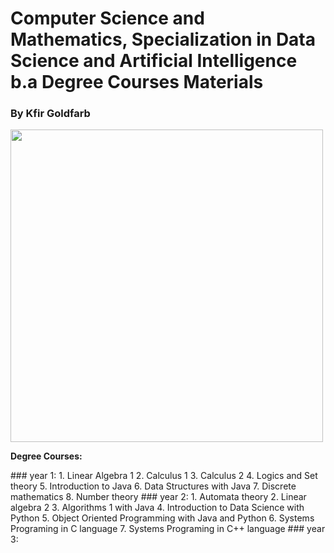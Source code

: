 # Computer Science and Mathematics, Specialization in Data Science and Artificial Intelligence b.a Degree Courses Materials
### By Kfir Goldfarb
<img src="https://github.com/kggold4/computer-science-b.a-materials/blob/main/images/Ariel_U_logo2.jpg" height="auto" width="500px" align="center">
<br>
<p>
<b>Degree Courses:</b>
</p>
### year 1:
1. Linear Algebra 1
2. Calculus 1
3. Calculus 2
4. Logics and Set theory
5. Introduction to Java
6. Data Structures with Java
7. Discrete mathematics
8. Number theory
### year 2:
1. Automata theory
2. Linear algebra 2
3. Algorithms 1 with Java
4. Introduction to Data Science with Python
5. Object Oriented Programming with Java and Python
6. Systems Programing in C language
7. Systems Programing in C++ language
### year 3:
